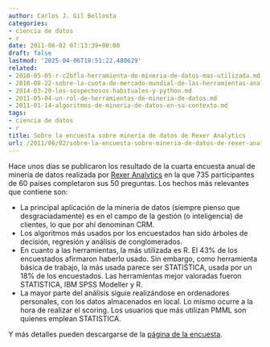 ```yaml
---
author: Carlos J. Gil Bellosta
categories:
- ciencia de datos
- r
date: 2011-06-02 07:13:39+00:00
draft: false
lastmod: '2025-04-06T18:51:22.480629'
related:
- 2010-05-05-r-c2bfla-herramienta-de-mineria-de-datos-mas-utilizada.md
- 2010-08-22-sobre-la-cuota-de-mercado-mundial-de-las-herramientas-analiticas-de-negocio.md
- 2014-03-20-los-sospechosos-habituales-y-python.md
- 2011-05-04-un-rol-de-herramientas-de-mineria-de-datos.md
- 2011-01-14-algoritmos-de-mineria-de-datos-en-su-contexto.md
tags:
- ciencia de datos
- r
title: Sobre la encuesta sobre minería de datos de Rexer Analytics
url: /2011/06/02/sobre-la-encuesta-sobre-mineria-de-datos-de-rexer-analytics/
---
```


Hace unos días se publicaron los resultado de la cuarta encuesta anual de minería de datos realizada por [Rexer Analytics](http://www.RexerAnalytics.com) en la que 735 participantes de 60 países completaron sus 50 preguntas. Los hechos más relevantes que contiene son:



* La principal aplicación de la minería de datos (siempre pienso que desgraciadamente) es en el campo de la gestión (o inteligencia) de clientes, lo que por ahí denominan CRM.
* Los algoritmos más usados por los encuestados han sido árboles de decisión, regresión y análisis de conglomerados.
* En cuanto a las herramientas, la más utilizada es R. El 43% de los encuestados afirmaron haberlo usado. Sin embargo, como herramienta básica de trabajo, la más usada parece ser STATISTICA, usada por un 18% de los encuestados. Las herramientas mejor valoradas fueron STATISTICA, IBM SPSS Modeller y R.
* La mayor parte del análisis siguie realizándose en ordenadores personales, con los datos almacenados en local. Lo mismo ocurre a la hora de realizar el scoring. Los usuarios que más utilizan PMML son quienes emplean STATISTICA.

Y más detalles pueden descargarse de la [página de la encuesta](http://www.rexeranalytics.com/Data-Miner-Survey-Results-2010.html).
